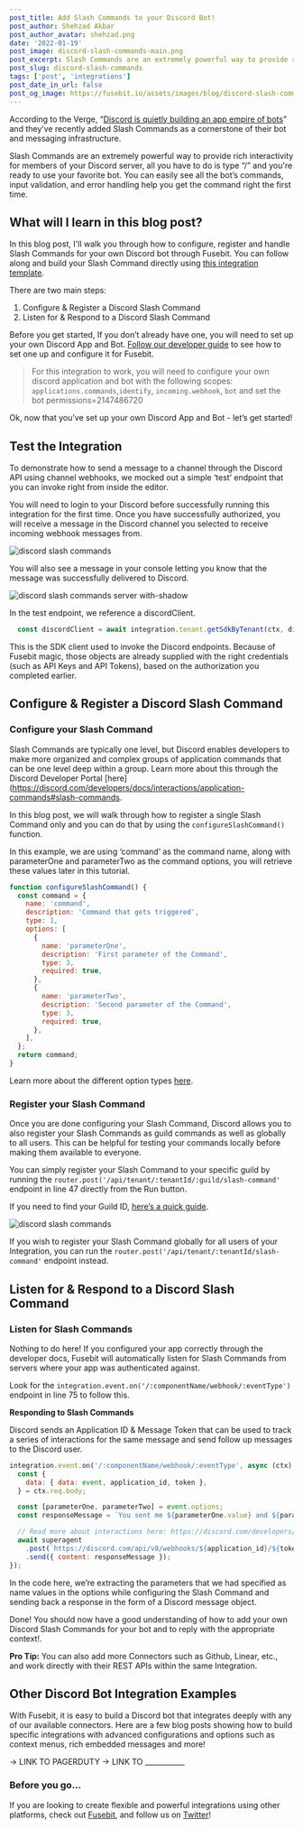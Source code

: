 ```yaml
---
post_title: Add Slash Commands to your Discord Bot!
post_author: Shehzad Akbar
post_author_avatar: shehzad.png
date: '2022-01-19'
post_image: discord-slash-commands-main.png
post_excerpt: Slash Commands are an extremely powerful way to provide rich interactivity for members of your Discord server, all you have to do is type “/” and you're ready to use your favorite bot.
post_slug: discord-slash-commands
tags: ['post', 'integrations']
post_date_in_url: false
post_og_image: https://fusebit.io/assets/images/blog/discord-slash-commands-main.png
---
```


According to the Verge, “[Discord is quietly building an app empire of bots](https://www.theverge.com/2021/11/17/22787018/discord-bots-app-discovery-platform)” and they’ve recently added Slash Commands as a cornerstone of their bot and messaging infrastructure.

Slash Commands are an extremely powerful way to provide rich interactivity for members of your Discord server, all you have to do is type “/” and you're ready to use your favorite bot. You can easily see all the bot’s commands, input validation, and error handling help you get the command right the first time.

## What will I learn in this blog post?

In this blog post, I'll walk you through how to configure, register and handle Slash Commands for your own Discord bot through Fusebit.  You can follow along and build your Slash Command directly using [this integration template](https://manage.fusebit.io/?key=discord-slash-commands). 

There are two main steps:

1. Configure & Register a Discord Slash Command
2. Listen for & Respond to a Discord Slash Command 

Before you get started, If you don’t already have one, you will need to set up your own Discord App and Bot. [Follow our developer guide](https://developer.fusebit.io/docs/discord#creating-your-own-discord-app) to see how to set one up and configure it for Fusebit.

> For this integration to work, you will need to configure your own discord application and bot 
> with the following scopes: `applications.commands`,`identify`, `incoming.webhook`, `bot` and 
> set the bot permissions=2147486720

Ok, now that you’ve set up your own Discord App and Bot  - let’s get started! 

## Test the Integration

To demonstrate how to send a message to a channel through the Discord API using channel webhooks, we mocked out a simple ‘test’ endpoint that you can invoke right from inside the editor.

You will need to login to your Discord before successfully running this integration for the first time. Once you have successfully authorized, you will receive a message in the Discord channel you selected to receive incoming webhook messages from.

![discord slash commands](discord-slash-result.png 'discord slash commands')

You will also see a message in your console letting you know that the message was successfully delivered to Discord.

![discord slash commands server with-shadow](discord-slash-server.png 'discord slash commands server')

In the test endpoint, we reference a discordClient. 

```javascript
  const discordClient = await integration.tenant.getSdkByTenant(ctx, discordConnector, ctx.params.tenantId);
```

This is the SDK client used to invoke the Discord endpoints. Because of Fusebit magic, those objects are already supplied with the right credentials (such as API Keys and API Tokens), based on the authorization you completed earlier.


## Configure & Register a Discord Slash Command

### Configure your Slash Command 

Slash Commands are typically one level, but Discord enables developers to make more organized and complex groups of application commands that can be one level deep within a group. Learn more about this through the Discord Developer Portal [here](https://discord.com/developers/docs/interactions/application-commands#slash-commands.

In this blog post, we will walk through how to register a single Slash Command only and you can do that by using the `configureSlashCommand()` function. 

In this example, we are using ‘command’ as the command name, along with parameterOne and parameterTwo as the command options, you will retrieve these values later in this tutorial. 

```javascript
function configureSlashCommand() {
  const command = {
    name: 'command',
    description: 'Command that gets triggered',
    type: 1,
    options: [
      {
        name: 'parameterOne',
        description: 'First parameter of the Command',
        type: 3,
        required: true,
      },
      {
        name: 'parameterTwo',
        description: 'Second parameter of the Command',
        type: 3,
        required: true,
      },
    ],
  };
  return command;
}
```

Learn more about the different option types [here](https://discord.com/developers/docs/interactions/application-commands#application-command-object-application-command-option-type). 

### Register your Slash Command

Once you are done configuring your Slash Command, Discord allows you to also register your Slash Commands as guild commands as well as globally to all users. This can be helpful for testing your commands locally before making them available to everyone. 

You can simply register your Slash Command to your specific guild by running the <code>router.post('/api/tenant/:tenantId/:guild/slash-command'</code> endpoint in line 47 directly from the Run button.  

If you need to find your Guild ID, [here’s a quick guide](https://support.discord.com/hc/en-us/articles/206346498-Where-can-I-find-my-User-Server-Message-ID-).

![discord slash commands](discord-slash-gif.gif 'discord slash commands')

If you wish to register your Slash Command globally for all users of your Integration, you can run the <code>router.post('/api/tenant/:tenantId/slash-command'</code> endpoint instead. 


## Listen for & Respond to a Discord Slash Command 
### Listen for Slash Commands

Nothing to do here! If you configured your app correctly through the developer docs, Fusebit will automatically listen for Slash Commands from servers where your app was authenticated against.

Look for the <code>integration.event.on('/:componentName/webhook/:eventType')</code> endpoint in line 75 to follow this.

**Responding to Slash Commands**

Discord sends an Application ID & Message Token that can be used to track a series of interactions for the same message and send follow up messages to the Discord user.  

```javascript
integration.event.on('/:componentName/webhook/:eventType', async (ctx) => {
  const {
    data: { data: event, application_id, token },
  } = ctx.req.body;

  const [parameterOne, parameterTwo] = event.options;
  const responseMessage = `You sent me ${parameterOne.value} and ${parameterTwo.value} as your parameters!`;

  // Read more about interactions here: https://discord.com/developers/docs/interactions/receiving-and-responding
  await superagent
    .post(`https://discord.com/api/v8/webhooks/${application_id}/${token}`)
    .send({ content: responseMessage });
});
```

In the code here, we’re extracting the parameters that we had specified as name values in the options while configuring the Slash Command and sending back a response in the form of a Discord message object.

Done! You should now have a good understanding of how to add your own Discord Slash Commands for your bot and to reply with the appropriate context!. 

**Pro Tip:** You can also add more Connectors such as Github, Linear, etc., and work directly with their REST APIs within the same Integration.

## Other Discord Bot Integration Examples

With Fusebit, it is easy to build a Discord bot that integrates deeply with any of our available connectors. Here are a few blog posts showing how to build specific integrations with advanced configurations and options such as context menus, rich embedded messages and more!

→ LINK TO PAGERDUTY
→ LINK TO ___________

### Before you go…
If you are looking to create flexible and powerful integrations using other platforms, check out [Fusebit](https://fusebit.io/), and follow us on [Twitter](https://twitter.com/fusebitio)!
